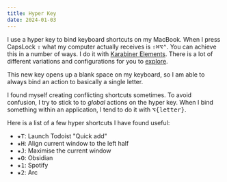 ```yaml
---
title: Hyper Key
date: 2024-01-03
---
```


I use a hyper key to bind keyboard shortcuts on my MacBook. When I press CapsLock <kbd>⇪</kbd> what my computer actually receives is <kbd>⇧</kbd><kbd>⌘</kbd><kbd>⌥</kbd><kbd>⌃</kbd>. You can achieve this in a number of ways. I do it with [Karabiner Elements](https://karabiner-elements.pqrs.org/). There is a lot of different variations and configurations for you to [explore](https://ke-complex-modifications.pqrs.org/?q=hyper).

This new key opens up a blank space on my keyboard, so I am able to always bind an action to basically a single letter.

I found myself creating conflicting shortcuts sometimes. To avoid confusion, I try to stick to to *global* actions on the hyper key. When I bind something within an application, I tend to do it with <kbd>⌥</kbd><kbd>{letter}</kbd>.

Here is a list of a few hyper shortcuts I have found useful:

- <kbd>★</kbd><kbd>T</kbd>: Launch Todoist "Quick add"
- <kbd>★</kbd><kbd>H</kbd>: Align current window to the left half
- <kbd>★</kbd><kbd>J</kbd>: Maximise the current window
- <kbd>★</kbd><kbd>O</kbd>: Obsidian
- <kbd>★</kbd><kbd>1</kbd>: Spotify
- <kbd>★</kbd><kbd>2</kbd>: Arc